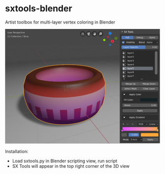 # sxtools-blender
 Artist toolbox for multi-layer vertex coloring in Blender

![Early Example](/sxtools-blender.png)

Installation:
- Load sxtools.py in Blender scripting view, run script
- SX Tools will appear in the top right corner of the 3D view
